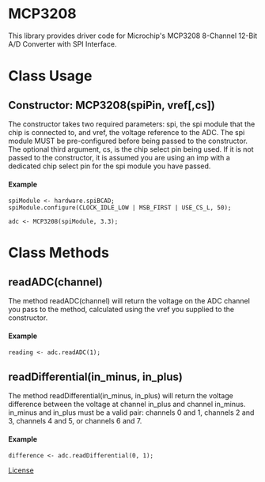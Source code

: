 # MCP3208
This library provides driver code for Microchip's MCP3208 8-Channel 12-Bit A/D Converter with SPI Interface.

# Class Usage
## Constructor: MCP3208(spiPin, vref[,cs])
The constructor takes two required parameters: spi, the spi module that the chip is connected to, and
vref, the voltage reference to the ADC. The spi module MUST be pre-configured before being passed to
the constructor. The optional third argument, cs, is the chip select pin being used. If it is not 
passed to the constructor, it is assumed you are using an imp with a dedicated chip select pin for
the spi module you have passed.

#### Example
```
spiModule <- hardware.spiBCAD;
spiModule.configure(CLOCK_IDLE_LOW | MSB_FIRST | USE_CS_L, 50);

adc <- MCP3208(spiModule, 3.3);
```

# Class Methods
## readADC(channel)
The method readADC(channel) will return the voltage on the ADC channel you pass to the method, calculated
using the vref you supplied to the constructor.

#### Example
```
reading <- adc.readADC(1);
```

## readDifferential(in_minus, in_plus)
The method readDifferential(in_minus, in_plus) will return the voltage difference between the voltage at
channel in_plus and channel in_minus. in_minus and in_plus must be a valid pair: channels 0 and 1, 
channels 2 and 3, channels 4 and 5, or channels 6 and 7.

#### Example
```
difference <- adc.readDifferential(0, 1);
```

[License](https://github.com/electricimp/MCP3208/blob/develop/LICENSE)
